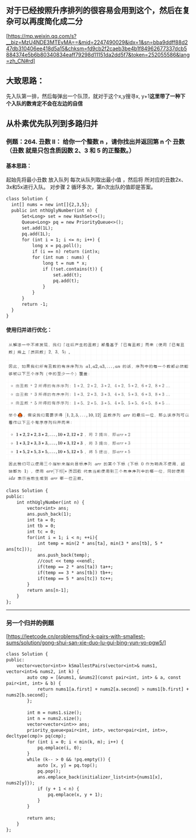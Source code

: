 ## 对于已经按照升序排列的很容易会用到这个，然后在复杂可以再度简化成二分

[https://mp.weixin.qq.com/s?__biz=MzU4NDE3MTEyMA==&mid=2247490029&idx=1&sn=bba9ddff88d247db310406ee418d5a15&chksm=fd9cb2f2caeb3be4b1f84962677337dcb5884374e5b6b80340834eaff79298d11151da2dd5f7&token=252055586&lang=zh_CN#rd]

## 大致思路：
先入队第一排，然后每弹出一个队顶，就对于这个x,y搜寻x, y+1**这里带了一种下个入队的数肯定不会在左边的自信**

## 从朴素优先队列到多路归并
### 例题：264. 丑数 II： 给你一个整数 n ，请你找出并返回第 n 个 丑数 （丑数 就是只包含质因数 2、3 和 5 的正整数。）
#### 基本思路：
  起始先将最小丑数  放入队列
  每次从队列取出最小值 ，然后将  所对应的丑数2x、3x和5x进行入队。
  对步骤 2 循环多次，第n次出队的值即是答案。
```
class Solution {
  int[] nums = new int[]{2,3,5};
  public int nthUglyNumber(int n) {
      Set<Long> set = new HashSet<>();
      Queue<Long> pq = new PriorityQueue<>();
      set.add(1L);
      pq.add(1L);
      for (int i = 1; i <= n; i++) {
          long x = pq.poll();
          if (i == n) return (int)x;
          for (int num : nums) {
              long t = num * x;
              if (!set.contains(t)) {
                  set.add(t);
                  pq.add(t);
              }
          }
      }
      return -1;
  }
}
```
#### 使用归并进行优化：
![归并优化思路](/一些奇妙的算法/imgs/归并优化思路.png)
```
class Solution {
public:
    int nthUglyNumber(int n) {
        vector<int> ans;
        ans.push_back(1);
        int ta = 0;
        int tb = 0;
        int tc = 0;
        for(int i = 1; i < n; ++i){
            int temp = min(2 * ans[ta], min(3 * ans[tb], 5 * ans[tc]));
            ans.push_back(temp);
            //cout << temp <<endl;
            if(temp == 2 * ans[ta]) ta++;
            if(temp == 3 * ans[tb]) tb++;
            if(temp == 5 * ans[tc]) tc++;
        }
        return ans[n-1];
    }
};
```

---

### 另一个归并的例题
[https://leetcode.cn/problems/find-k-pairs-with-smallest-sums/solution/gong-shui-san-xie-duo-lu-gui-bing-yun-yo-pgw5/]
```
class Solution {
public:
    vector<vector<int>> kSmallestPairs(vector<int>& nums1, vector<int>& nums2, int k) {
        auto cmp = [&nums1, &nums2](const pair<int, int> & a, const pair<int, int> & b) {
            return nums1[a.first] + nums2[a.second] > nums1[b.first] + nums2[b.second];
        };

        int m = nums1.size();
        int n = nums2.size();
        vector<vector<int>> ans;   
        priority_queue<pair<int, int>, vector<pair<int, int>>, decltype(cmp)> pq(cmp);
        for (int i = 0; i < min(k, m); i++) {
            pq.emplace(i, 0);
        }
        while (k-- > 0 && !pq.empty()) {
            auto [x, y] = pq.top(); 
            pq.pop();
            ans.emplace_back(initializer_list<int>{nums1[x], nums2[y]});
            if (y + 1 < n) {
                pq.emplace(x, y + 1);
            }
        }

        return ans;
    }
};
```
